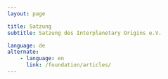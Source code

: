 ```yaml
---
layout: page

title: Satzung
subtitle: Satzung des Interplanetary Origins e.V.

language: de
alternate:
    - language: en
      link: /foundation/articles/
---
```

